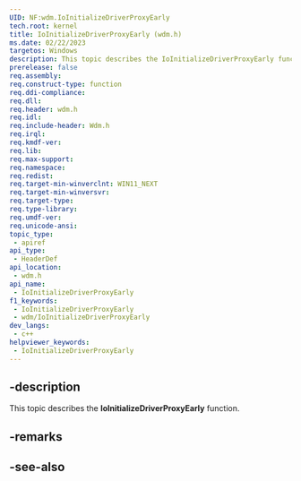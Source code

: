 ```yaml
---
UID: NF:wdm.IoInitializeDriverProxyEarly
tech.root: kernel
title: IoInitializeDriverProxyEarly (wdm.h)
ms.date: 02/22/2023
targetos: Windows
description: This topic describes the IoInitializeDriverProxyEarly function.
prerelease: false
req.assembly: 
req.construct-type: function
req.ddi-compliance: 
req.dll: 
req.header: wdm.h
req.idl: 
req.include-header: Wdm.h
req.irql: 
req.kmdf-ver: 
req.lib: 
req.max-support: 
req.namespace: 
req.redist: 
req.target-min-winverclnt: WIN11_NEXT
req.target-min-winversvr: 
req.target-type: 
req.type-library: 
req.umdf-ver: 
req.unicode-ansi: 
topic_type:
 - apiref
api_type:
 - HeaderDef
api_location:
 - wdm.h
api_name:
 - IoInitializeDriverProxyEarly
f1_keywords:
 - IoInitializeDriverProxyEarly
 - wdm/IoInitializeDriverProxyEarly
dev_langs:
 - c++
helpviewer_keywords:
 - IoInitializeDriverProxyEarly
---
```


## -description

This topic describes the **IoInitializeDriverProxyEarly** function.

## -remarks

## -see-also
